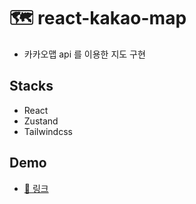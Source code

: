 # 🗺 react-kakao-map

- 카카오맵 api 를 이용한 지도 구현

## Stacks

- React
- Zustand
- Tailwindcss

## Demo

- <a href='https://papaya-blini-8214bc.netlify.app/'>🔗 링크</a>
